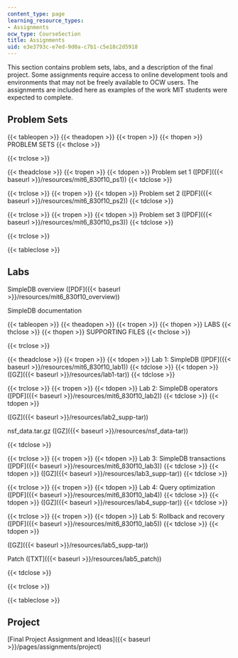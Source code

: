 ```yaml
---
content_type: page
learning_resource_types:
- Assignments
ocw_type: CourseSection
title: Assignments
uid: e3e3793c-e7ed-9d0a-c7b1-c5e18c2d5918
---
```


This section contains problem sets, labs, and a description of the final project. Some assignments require access to online development tools and environments that may not be freely available to OCW users. The assignments are included here as examples of the work MIT students were expected to complete.

Problem Sets
------------

{{< tableopen >}}
{{< theadopen >}}
{{< tropen >}}
{{< thopen >}}
PROBLEM SETS
{{< thclose >}}

{{< trclose >}}

{{< theadclose >}}
{{< tropen >}}
{{< tdopen >}}
Problem set 1 ([PDF]({{< baseurl >}}/resources/mit6_830f10_ps1))
{{< tdclose >}}

{{< trclose >}}
{{< tropen >}}
{{< tdopen >}}
Problem set 2 ([PDF]({{< baseurl >}}/resources/mit6_830f10_ps2))
{{< tdclose >}}

{{< trclose >}}
{{< tropen >}}
{{< tdopen >}}
Problem set 3 ([PDF]({{< baseurl >}}/resources/mit6_830f10_ps3))
{{< tdclose >}}

{{< trclose >}}

{{< tableclose >}}

Labs
----

SimpleDB overview ([PDF]({{< baseurl >}}/resources/mit6_830f10_overview))

SimpleDB documentation

{{< tableopen >}}
{{< theadopen >}}
{{< tropen >}}
{{< thopen >}}
LABS
{{< thclose >}}
{{< thopen >}}
SUPPORTING FILES
{{< thclose >}}

{{< trclose >}}

{{< theadclose >}}
{{< tropen >}}
{{< tdopen >}}
Lab 1: SimpleDB ([PDF]({{< baseurl >}}/resources/mit6_830f10_lab1))
{{< tdclose >}}
{{< tdopen >}}
([GZ]({{< baseurl >}}/resources/lab1-tar))
{{< tdclose >}}

{{< trclose >}}
{{< tropen >}}
{{< tdopen >}}
Lab 2: SimpleDB operators ([PDF]({{< baseurl >}}/resources/mit6_830f10_lab2))
{{< tdclose >}}
{{< tdopen >}}


([GZ]({{< baseurl >}}/resources/lab2_supp-tar))

nsf\_data.tar.gz ([GZ]({{< baseurl >}}/resources/nsf_data-tar))


{{< tdclose >}}

{{< trclose >}}
{{< tropen >}}
{{< tdopen >}}
Lab 3: SimpleDB transactions ([PDF]({{< baseurl >}}/resources/mit6_830f10_lab3))
{{< tdclose >}}
{{< tdopen >}}
([GZ]({{< baseurl >}}/resources/lab3_supp-tar))
{{< tdclose >}}

{{< trclose >}}
{{< tropen >}}
{{< tdopen >}}
Lab 4: Query optimization ([PDF]({{< baseurl >}}/resources/mit6_830f10_lab4))
{{< tdclose >}}
{{< tdopen >}}
([GZ]({{< baseurl >}}/resources/lab4_supp-tar))
{{< tdclose >}}

{{< trclose >}}
{{< tropen >}}
{{< tdopen >}}
Lab 5: Rollback and recovery ([PDF]({{< baseurl >}}/resources/mit6_830f10_lab5))
{{< tdclose >}}
{{< tdopen >}}


([GZ]({{< baseurl >}}/resources/lab5_supp-tar))

Patch ([TXT]({{< baseurl >}}/resources/lab5_patch))


{{< tdclose >}}

{{< trclose >}}

{{< tableclose >}}

Project
-------

[Final Project Assignment and Ideas]({{< baseurl >}}/pages/assignments/project)